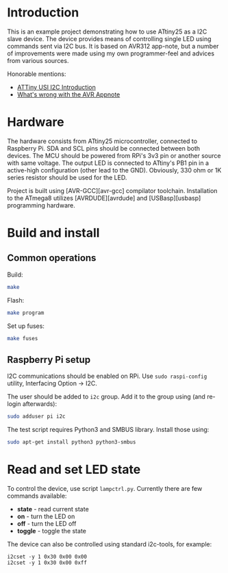 Introduction
============

This is an example project demonstrating how to use ATtiny25 as a I2C slave device. The device
provides means of controlling single LED using commands sent via I2C bus. It is based on AVR312
app-note, but a number of improvements were made using my own programmer-feel and advices from
various sources. 

Honorable mentions: 
* [ATTiny USI I2C Introduction][i2c-instructable]
* [What's wrong with the AVR Appnote][whats-wrong]

Hardware
========

The hardware consists from ATtiny25 microcontroller, connected to Raspberry Pi. SDA and SCL pins
should be connected between both devices. The MCU should be powered from RPi's 3v3 pin or another
source with same voltage. The output LED is connected to ATtiny's PB1 pin in a active-high 
configuration (other lead to the GND). Obviously, 330 ohm or 1K series resistor should be used for
the LED.

Project is built using [AVR-GCC][avr-gcc] compilator toolchain. Installation to the ATmega8 utilizes
[AVRDUDE][avrdude] and [USBasp][usbasp] programming hardware.

Build and install
=================

Common operations
-----------------
Build:
```bash
make
```

Flash:
```bash
make program
```

Set up fuses:
```bash
make fuses
```

Raspberry Pi setup
------------------

I2C communications should be enabled on RPi. Use `sudo raspi-config` utility, Interfacing Option -> I2C.

The user should be added to `i2c` group. Add it to the group using (and re-login afterwards):
```bash
sudo adduser pi i2c
```

The test script requires Python3 and SMBUS library. Install those using:
```bash
sudo apt-get install python3 python3-smbus
```

Read and set LED state
======================

To control the device, use script `lampctrl.py`. Currently there are few commands available:
* **state** - read current state
* **on** - turn the LED on
* **off** - turn the LED off
* **toggle** - toggle the state

The device can also be controlled using standard i2c-tools, for example:
```
i2cset -y 1 0x30 0x00 0x00
i2cset -y 1 0x30 0x00 0xff
```

[i2c-instructable]: https://www.instructables.com/id/ATTiny-USI-I2C-The-detailed-in-depth-and-infor/
[whats-wrong]: http://www.aca-vogel.de/TINYUSII2C_AVR312/APN_TINYUSI_I2C.html